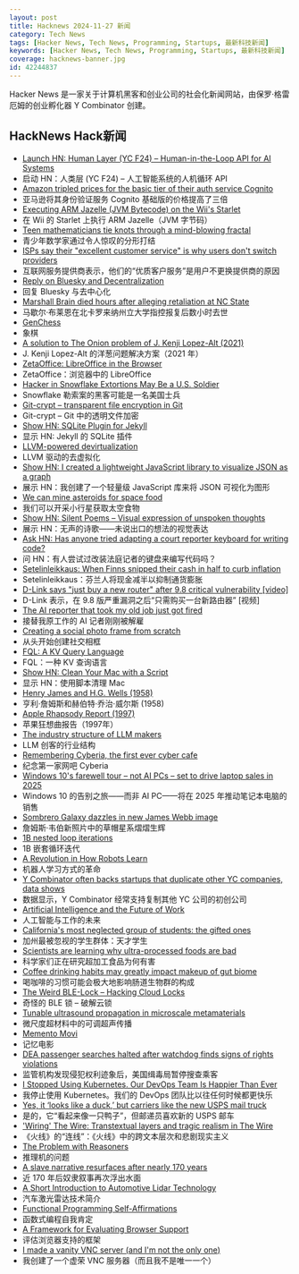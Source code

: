 ```yaml
---
layout: post
title: Hacknews 2024-11-27 新闻
category: Tech News
tags: [Hacker News, Tech News, Programming, Startups, 最新科技新闻]
keywords: [Hacker News, Tech News, Programming, Startups, 最新科技新闻]
coverage: hacknews-banner.jpg
id: 42244837
---
```


Hacker News 是一家关于计算机黑客和创业公司的社会化新闻网站，由保罗·格雷厄姆的创业孵化器 Y Combinator 创建。

## HackNews Hack新闻

- [Launch HN: Human Layer (YC F24) – Human-in-the-Loop API for AI Systems]()
- 启动 HN：人类层 (YC F24) – 人工智能系统的人机循环 API
- [Amazon tripled prices for the basic tier of their auth service Cognito](https://saasprices.net/blog/aws-price-rise)
- 亚马逊将其身份验证服务 Cognito 基础版的价格提高了三倍
- [Executing ARM Jazelle (JVM Bytecode) on the Wii's Starlet](https://github.com/thamugadi/jazelle-wii)
- 在 Wii 的 Starlet 上执行 ARM Jazelle（JVM 字节码）
- [Teen mathematicians tie knots through a mind-blowing fractal](https://www.quantamagazine.org/teen-mathematicians-tie-knots-through-a-mind-blowing-fractal-20241126/)
- 青少年数学家通过令人惊叹的分形打结
- [ISPs say their "excellent customer service" is why users don't switch providers](https://arstechnica.com/tech-policy/2024/11/isps-say-their-excellent-customer-service-is-why-users-dont-switch-providers/)
- 互联网服务提供商表示，他们的“优质客户服务”是用户不更换提供商的原因
- [Reply on Bluesky and Decentralization](https://whtwnd.com/bnewbold.net/3lbvbtqrg5t2t)
- 回复 Bluesky 与去中心化
- [Marshall Brain died hours after alleging retaliation at NC State](https://www.technicianonline.com/news/popular-nc-state-professor-marshall-brain-dies-alleges-retaliation-for-ethics-complaints/article_152e5c80-ac2e-11ef-8b3f-036ac3c8d9bf.html)
- 马歇尔·布莱恩在北卡罗来纳州立大学指控报复后数小时去世
- [GenChess](https://labs.google/genchess)
- 象棋
- [A solution to The Onion problem of J. Kenji Lopez-Alt (2021)](https://medium.com/@drspoulsen/a-solution-to-the-onion-problem-of-j-kenji-l%C3%B3pez-alt-c3c4ab22e67c)
- J. Kenji Lopez-Alt 的洋葱问题解决方案（2021 年）
- [ZetaOffice: LibreOffice in the Browser](https://zetaoffice.net/)
- ZetaOffice：浏览器中的 LibreOffice
- [Hacker in Snowflake Extortions May Be a U.S. Soldier](https://krebsonsecurity.com/2024/11/hacker-in-snowflake-extortions-may-be-a-u-s-soldier/)
- Snowflake 勒索案的黑客可能是一名美国士兵
- [Git-crypt – transparent file encryption in Git](https://www.agwa.name/projects/git-crypt/)
- Git-crypt – Git 中的透明文件加密
- [Show HN: SQLite Plugin for Jekyll](https://github.com/captn3m0/jekyll-sqlite)
- 显示 HN: Jekyll 的 SQLite 插件
- [LLVM-powered devirtualization](https://blog.thalium.re/posts/llvm-powered-devirtualization/)
- LLVM 驱动的去虚拟化
- [Show HN: I created a lightweight JavaScript library to visualize JSON as a graph](https://github.com/xzitlou/jsontr.ee)
- 展示 HN：我创建了一个轻量级 JavaScript 库来将 JSON 可视化为图形
- [We can mine asteroids for space food](https://www.cambridge.org/core/journals/international-journal-of-astrobiology/article/how-we-can-mine-asteroids-for-space-food/9EF3C4FA6F32368D09994EB7910C7035)
- 我们可以开采小行星获取太空食物
- [Show HN: Silent Poems – Visual expression of unspoken thoughts](https://silentpoems.net/)
- 展示 HN：无声的诗歌——未说出口的想法的视觉表达
- [Ask HN: Has anyone tried adapting a court reporter keyboard for writing code?]()
- 问 HN：有人尝试过改装法庭记者的键盘来编写代码吗？
- [Setelinleikkaus: When Finns snipped their cash in half to curb inflation](http://jpkoning.blogspot.com/2024/11/setelinleikkaus-when-finns-snipped.html)
- Setelinleikkaus：芬兰人将现金减半以抑制通货膨胀
- [D-Link says "just buy a new router" after 9.8 critical vulnerability [video]](https://www.youtube.com/watch?v=52v6gKPA4TM)
- D-Link 表示，在 9.8 版严重漏洞之后“只需购买一台新路由器” [视频]
- [The AI reporter that took my old job just got fired](https://www.wired.com/story/the-ai-reporter-who-took-my-old-job-just-got-fired/)
- 接替我原工作的 AI 记者刚刚被解雇
- [Creating a social photo frame from scratch](https://insignificantdatascience.substack.com/p/creating-a-custom-social-photo-frame)
- 从头开始创建社交相框
- [FQL: A KV Query Language](https://github.com/janderland/fql)
- FQL：一种 KV 查询语言
- [Show HN: Clean Your Mac with a Script](https://github.com/hkdobrev/cleanmac)
- 显示 HN：使用脚本清理 Mac
- [Henry James and H.G. Wells (1958)](https://www.bopsecrets.org/rexroth/essays/james-wells.htm)
- 亨利·詹姆斯和赫伯特·乔治·威尔斯 (1958)
- [Apple Rhapsody Report (1997)](https://www.uvm.edu/~sjc/raposody.html)
- 苹果狂想曲报告（1997年）
- [The industry structure of LLM makers](https://calpaterson.com/porter.html)
- LLM 创客的行业结构
- [Remembering Cyberia, the first ever cyber cafe](https://www.vice.com/en/article/worlds-first-ever-cyber-cafe-cyberia-london/)
- 纪念第一家网吧 Cyber​​ia
- [Windows 10's farewell tour – not AI PCs – set to drive laptop sales in 2025](https://www.theregister.com/2024/11/26/trendforce_laptop_sales_2025/)
- Windows 10 的告别之旅——而非 AI PC——将在 2025 年推动笔记本电脑的销售
- [Sombrero Galaxy dazzles in new James Webb image](https://science.nasa.gov/missions/webb/hats-off-to-nasas-webb-sombrero-galaxy-dazzles-in-new-image/)
- 詹姆斯·韦伯新照片中的草帽星系熠熠生辉
- [1B nested loop iterations](https://benjdd.com/languages/)
- 1B 嵌套循环迭代
- [A Revolution in How Robots Learn](https://www.newyorker.com/magazine/2024/12/02/a-revolution-in-how-robots-learn)
- 机器人学习方式的革命
- [Y Combinator often backs startups that duplicate other YC companies, data shows](https://techcrunch.com/2024/11/22/y-combinator-often-backs-startups-that-duplicate-other-yc-companies-data-shows-its-not-just-ai-code-editors/)
- 数据显示，Y Combinator 经常支持复制其他 YC 公司的初创公司
- [Artificial Intelligence and the Future of Work](https://nap.nationalacademies.org/resource/27644/interactive/)
- 人工智能与工作的未来
- [California's most neglected group of students: the gifted ones](https://www.latimes.com/opinion/story/2024-11-18/special-education-schools-gifted)
- 加州最被忽视的学生群体：天才学生
- [Scientists are learning why ultra-processed foods are bad](https://www.economist.com/science-and-technology/2024/11/25/scientists-are-learning-why-ultra-processed-foods-are-bad-for-you)
- 科学家们正在研究超加工食品为何有害
- [Coffee drinking habits may greatly impact makeup of gut biome](https://medicalxpress.com/news/2024-11-coffee-habits-greatly-impact-makeup.html)
- 喝咖啡的习惯可能会极大地影响肠道生物群的构成
- [The Weird BLE-Lock – Hacking Cloud Locks](https://nv1t.github.io/blog/the-weired-ble-lock/)
- 奇怪的 BLE 锁 – 破解云锁
- [Tunable ultrasound propagation in microscale metamaterials](https://news.mit.edu/2024/tunable-ultrasound-propagation-microscale-metamaterials-1120)
- 微尺度超材料中的可调超声传播
- [Memento Movi](https://mementomovi.wackyneighbor.com/)
- 记忆电影
- [DEA passenger searches halted after watchdog finds signs of rights violations](https://www.nbcnews.com/politics/dea-passenger-searches-halted-watchdog-finds-signs-civil-rights-violat-rcna181262)
- 监管机构发现侵犯权利迹象后，美国缉毒局暂停搜查乘客
- [I Stopped Using Kubernetes. Our DevOps Team Is Happier Than Ever](https://blog.stackademic.com/i-stopped-using-kubernetes-our-devops-team-is-happier-than-ever-a5519f916ec0)
- 我停止使用 Kubernetes。我们的 DevOps 团队比以往任何时候都更快乐
- [Yes, it ‘looks like a duck,’ but carriers like the new USPS mail truck](https://www.nytimes.com/2024/11/26/us/usps-new-mail-trucks.html)
- 是的，它“看起来像一只鸭子”，但邮递员喜欢新的 USPS 邮车
- ['Wiring' The Wire: Transtextual layers and tragic realism in The Wire](https://scholar.google.com/citations?view_op=view_citation&hl=en&user=UgSR4RsAAAAJ&citation_for_view=UgSR4RsAAAAJ:vDijr-p_gm4C)
- 《火线》的“连线”：《火线》中的跨文本层次和悲剧现实主义
- [The Problem with Reasoners](https://aidanmclaughlin.notion.site/reasoners-problem)
- 推理机的问题
- [A slave narrative resurfaces after nearly 170 years](https://www.nytimes.com/2024/05/23/arts/john-jacobs-slavery-discovery.html)
- 近 170 年后奴隶叙事再次浮出水面
- [A Short Introduction to Automotive Lidar Technology](https://www.viksnewsletter.com/p/short-intro-to-automotive-lidar)
- 汽车激光雷达技术简介
- [Functional Programming Self-Affirmations](https://norikitech.com/posts/functional-affirmations/)
- 函数式编程自我肯定
- [A Framework for Evaluating Browser Support](https://www.joshwcomeau.com/css/browser-support/)
- 评估浏览器支持的框架
- [I made a vanity VNC server (and I'm not the only one)](https://ache.one/articles/a-vanity-vnc-server)
- 我创建了一个虚荣 VNC 服务器（而且我不是唯一一个）

